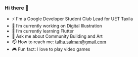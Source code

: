### Hi there 👋

- ⚡ I'm a Google Developer Student Club Lead for UET Taxila
- 🔭 I’m currently working on Digital Illustration
- 🌱 I’m currently learning Flutter
- 💬 Ask me about Community Building and Art
- 📫 How to reach me: talha.salman@gmail.com
- 🎮 Fun fact: I love to play video games
